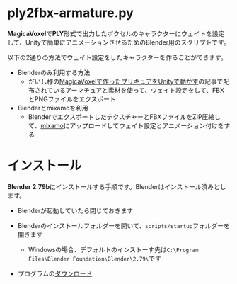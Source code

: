 # ply2fbx-armature.py
**MagicaVoxel**で**PLY**形式で出力したボクセルのキャラクターにウェイトを設定して、Unityで簡単にアニメーションさせるためのBlender用のスクリプトです。

以下の2通りの方法でウェイト設定をしたキャラクターを作ることができます。

- Blenderのみ利用する方法
  - だいし様の[MagicaVoxelで作ったプリキュアをUnityで動かす](https://github.dev7.jp/b/2015/12/15/precureadv20151213/)の記事で配布されているアーマチュアと素材を使って、ウェイト設定をして、FBXとPNGファイルをエクスポート
- Blenderとmixamoを利用
  - BlenderでエクスポートしたテクスチャーとFBXファイルをZIP圧縮して、[mixamo](https://www.mixamo.com/)にアップロードしてウェイト設定とアニメーション付けをする

# インストール
**Blender 2.79b**にインストールする手順です。Blenderはインストール済みとします。

- Blenderが起動していたら閉じておきます
- Blenderのインストールフォルダーを開いて、`scripts/startup`フォルダーを開きます
  - Windowsの場合、デフォルトのインストーす先は`C:\Program Files\Blender Foundation\Blender\2.79\`です



- プログラムの[ダウンロード](https://github.com/am1tanaka/ply2fbx/releases/download/v1.0.0/ply2fbx-armature.py)
